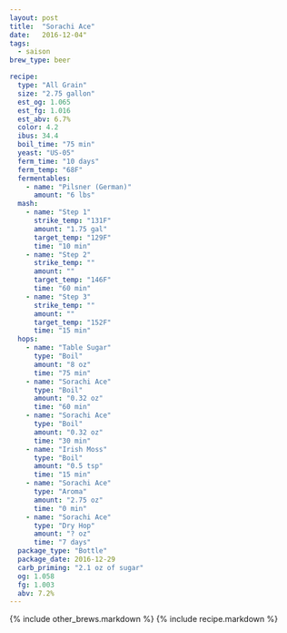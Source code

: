 ```yaml
---
layout: post
title:  "Sorachi Ace"
date:   2016-12-04"
tags:
  - saison
brew_type: beer

recipe:
  type: "All Grain"
  size: "2.75 gallon"
  est_og: 1.065
  est_fg: 1.016
  est_abv: 6.7%
  color: 4.2
  ibus: 34.4
  boil_time: "75 min"
  yeast: "US-05"
  ferm_time: "10 days"
  ferm_temp: "68F"
  fermentables:
    - name: "Pilsner (German)"
      amount: "6 lbs"
  mash:
    - name: "Step 1"
      strike_temp: "131F"
      amount: "1.75 gal"
      target_temp: "129F"
      time: "10 min"
    - name: "Step 2"
      strike_temp: ""
      amount: ""
      target_temp: "146F"
      time: "60 min"
    - name: "Step 3"
      strike_temp: ""
      amount: ""
      target_temp: "152F"
      time: "15 min"
  hops:
    - name: "Table Sugar"
      type: "Boil"
      amount: "8 oz"
      time: "75 min"
    - name: "Sorachi Ace"
      type: "Boil"
      amount: "0.32 oz"
      time: "60 min"
    - name: "Sorachi Ace"
      type: "Boil"
      amount: "0.32 oz"
      time: "30 min"
    - name: "Irish Moss"
      type: "Boil"
      amount: "0.5 tsp"
      time: "15 min"
    - name: "Sorachi Ace"
      type: "Aroma"
      amount: "2.75 oz"
      time: "0 min"
    - name: "Sorachi Ace"
      type: "Dry Hop"
      amount: "? oz"
      time: "7 days"
  package_type: "Bottle"
  package_date: 2016-12-29
  carb_priming: "2.1 oz of sugar"
  og: 1.058
  fg: 1.003
  abv: 7.2%
---
```


{% include other_brews.markdown %}
{% include recipe.markdown %}
